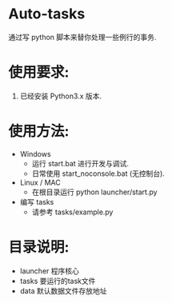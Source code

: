 # Auto-tasks
通过写 python 脚本来替你处理一些例行的事务.

# 使用要求:
1. 已经安装 Python3.x 版本.

# 使用方法:
* Windows
  * 运行 start.bat 进行开发与调试.
  * 日常使用 start_noconsole.bat (无控制台).
* Linux / MAC
  * 在根目录运行 python launcher/start.py
* 编写 tasks
  * 请参考 tasks/example.py

# 目录说明:
* launcher 程序核心
* tasks 要运行的task文件
* data 默认数据文件存放地址
